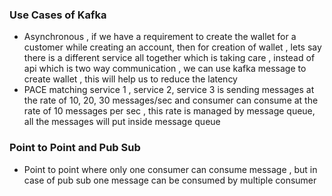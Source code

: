 ### Use Cases of Kafka
- Asynchronous , if we have a requirement to create the wallet for a customer while creating an account, then for creation of wallet , lets say there is a different service all together which is taking care , instead of api which is two way communication , we can use kafka message to create wallet , this will help us to reduce the latency
- PACE matching service 1 , service 2, service 3 is sending messages at the rate of 10, 20, 30 messages/sec and consumer can consume at the rate of 10 messages per sec , this rate is managed by message queue, all the messages will put inside message queue


### Point to Point and Pub Sub
- Point to point where only one consumer can consume message , but in case of pub sub one message can be consumed by multiple consumer 
